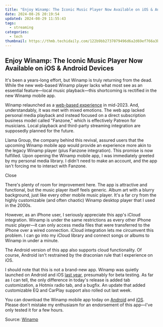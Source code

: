```yaml
---
title: "Enjoy Winamp: The Iconic Music Player Now Available on iOS & Android Devices"
date: 2024-08-26 20:19:54
updated: 2024-08-29 11:55:43
tags:
  - streaming
categories:
  - tech
thumbnail: https://thmb.techidaily.com/122b9bb2737079496d6a2d69ef766a3b3b8a091bd4f5906c27990e96a64caabf.jpg
---
```


## Enjoy Winamp: The Iconic Music Player Now Available on iOS & Android Devices

It's been a years-long effort, but Winamp is truly returning from the dead. While the new web-based Winamp player lacks what most see as an essential feature—local music playback—this shortcoming is rectified in the new Winamp mobile app.

 Winamp relaunched as a [web-based experience](https://howto.techidaily.com/9-quick-fixes-to-unfortunately-touchwiz-has-stopped-of-vivo-t2-pro-5g-drfone-by-drfone-fix-android-problems-fix-android-problems/) in mid-2023\. And, understandably, it was met with mixed emotions. The web app lacked personal media playback and instead focused on a direct subscription business model called "Fanzone," which is effectively Patreon for musicians. Local playback and third-party streaming integration are supposedly planned for the future.

 Llama Group, the company behind this revival, assured users that the upcoming Winamp mobile app would provide an experience more akin to the legacy Winamp player (plus Fanzone integration). This promise is now fulfilled. Upon opening the Winamp mobile app, I was immediately greeted by my personal media library. I didn't need to make an account, and the app isn't forcing me to interact with Fanzone.

Close 

 There's plenty of room for improvement here. The app is attractive and functional, but the music player itself feels generic. Album art with a blurry background, just like every other mobile music player. It's a far cry from the highly customizable (and often chaotic) Winamp desktop player that I used in the 2000s.

 However, as an iPhone user, I seriously appreciate this app's iCloud integration. Winamp is under the same restrictions as every other iPhone music player—it can only access media files that were transferred to the iPhone over a wired connection. iCloud integration lets me circumvent this problem. I can go into my iCloud library and connect songs or albums to Winamp in under a minute.

 The Android version of this app also supports cloud functionality. Of course, Android isn't restrained by the draconian rule that I experience on iOS.

 I should note that this is not a brand-new app. Winamp was quietly launched on Android and iOS [last year](https://web.archive.org/web/20231110125900/https://play.google.com/store/apps/details?id=com.winamp.release&hl=en%5FUS), presumably for beta testing. As far as I can tell, the only difference in today's release is added tab customization, a Hotmix radio tab, and a bugfix. An update that added customizable EQ and CarPlay support also rolled out last week.

 You can download the Winamp mobile app today on [Android](https://www.anrdoezrs.net/links/3607085/type/dlg/sid/UUhtgUeUpU2004088/https://play.google.com/store/apps/details?id=com.winamp.release&hl=en%5FUS) and [iOS](https://apps.apple.com/be/app/winamp/id1664497725). Please don't mistake my enthusiasm for an endorsement of this app—I've only tested it for a few hours.

 Source: [Winamp](https://www.businesswire.com/news/home/20240710007870/en/Llama-Group-Winamps-New-Music-Player-Apps-Are-Now-Available/)

<ins class="adsbygoogle"
     style="display:block"
     data-ad-format="autorelaxed"
     data-ad-client="ca-pub-7571918770474297"
     data-ad-slot="1223367746"></ins>



<ins class="adsbygoogle"
     style="display:block"
     data-ad-client="ca-pub-7571918770474297"
     data-ad-slot="8358498916"
     data-ad-format="auto"
     data-full-width-responsive="true"></ins>
